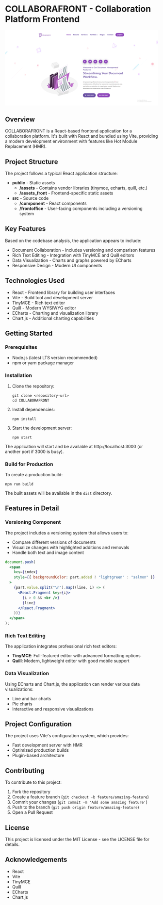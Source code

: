 # COLLABORAFRONT - Collaboration Platform Frontend

![COLLABORADOCS Banner](public/assets/img/readme-img.png)

## Overview
COLLABORAFRONT is a React-based frontend application for a collaboration platform. It's built with React and bundled using Vite, providing a modern development environment with features like Hot Module Replacement (HMR).

## Project Structure
The project follows a typical React application structure:

- **public** - Static assets
  - **/assets** - Contains vendor libraries (tinymce, echarts, quill, etc.)
  - **/assets_front** - Frontend-specific static assets
- **src** - Source code
  - **/component** - React components
  - **/frontoffice** - User-facing components including a versioning system

## Key Features
Based on the codebase analysis, the application appears to include:

- Document Collaboration - Includes versioning and comparison features
- Rich Text Editing - Integration with TinyMCE and Quill editors
- Data Visualization - Charts and graphs powered by ECharts
- Responsive Design - Modern UI components

## Technologies Used
- React - Frontend library for building user interfaces
- Vite - Build tool and development server
- TinyMCE - Rich text editor
- Quill - Modern WYSIWYG editor
- ECharts - Charting and visualization library
- Chart.js - Additional charting capabilities

## Getting Started

### Prerequisites
- Node.js (latest LTS version recommended)
- npm or yarn package manager

### Installation
1. Clone the repository:
   ```
   git clone <repository-url>
   cd COLLABORAFRONT
   ```

2. Install dependencies:
   ```
   npm install
   ```

3. Start the development server:
   ```
   npm start
   ```

The application will start and be available at http://localhost:3000 (or another port if 3000 is busy).

### Build for Production
To create a production build:
```
npm run build
```

The built assets will be available in the `dist` directory.

## Features in Detail

### Versioning Component
The project includes a versioning system that allows users to:

- Compare different versions of documents
- Visualize changes with highlighted additions and removals
- Handle both text and image content

```jsx
document.push(
  <span
    key={index}
    style={{ backgroundColor: part.added ? "lightgreen" : "salmon" }}
  >
    {part.value.split("\n").map((line, i) => (
      <React.Fragment key={i}>
        {i > 0 && <br />}
        {line}
      </React.Fragment>
    ))}
  </span>
);
```

### Rich Text Editing
The application integrates professional rich text editors:

- **TinyMCE**: Full-featured editor with advanced formatting options
- **Quill**: Modern, lightweight editor with good mobile support

### Data Visualization
Using ECharts and Chart.js, the application can render various data visualizations:

- Line and bar charts
- Pie charts
- Interactive and responsive visualizations

## Project Configuration
The project uses Vite's configuration system, which provides:

- Fast development server with HMR
- Optimized production builds
- Plugin-based architecture

## Contributing
To contribute to this project:

1. Fork the repository
2. Create a feature branch (`git checkout -b feature/amazing-feature`)
3. Commit your changes (`git commit -m 'Add some amazing feature'`)
4. Push to the branch (`git push origin feature/amazing-feature`)
5. Open a Pull Request

## License
This project is licensed under the MIT License - see the LICENSE file for details.

## Acknowledgements
- React
- Vite
- TinyMCE
- Quill
- ECharts
- Chart.js
